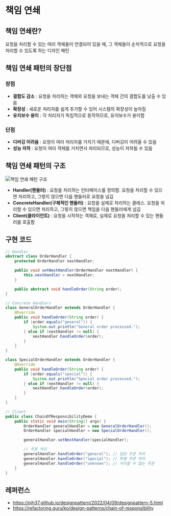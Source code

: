 # 책임 연쇄

## 책임 연쇄란?
요청을 처리할 수 있는 여러 객체들이 연결되어 있을 때, 그 객체들이 순차적으로 요청을 처리할 수 있도록 하는 디자인 패턴

## 책임 연쇄 패턴의 장단점
### 장점
- **결합도 감소** : 요청을 처리하는 객체와 요청을 보내는 객체 간의 결합도를 낮출 수 있음
- **확장성** : 새로운 처리자를 쉽게 추가할 수 있어 시스템의 확장성이 높아짐
- **유지보수 용이** : 각 처리자가 독립적으로 동작하므로, 유지보수가 용이함

### 단점
- **디버깅 어려움** : 요청이 여러 처리자를 거치기 때문에, 디버깅이 어려울 수 있음
- **성능 저하** : 요청이 여러 객체를 거치면서 처리되므로, 성능이 저하될 수 있음

## 책임 연쇄 패턴의 구조
![책임 연쇄 패턴 구조](https://github.com/user-attachments/assets/13050d6c-4b2f-4b84-bf1b-fea276bf6b8b)

- **Handler(핸들러)** : 요청을 처리하는 인터페이스를 정의함. 요청을 처리할 수 있으면 처리하고, 그렇지 않으면 다음 핸들러로 요청을 넘김
- **ConcreteHandler(구체적인 핸들러)** : 요청을 실제로 처리하는 클래스. 요청을 처리할 수 있으면 처리하고, 그렇지 않으면 책임을 다음 핸들러에게 넘김
- **Client(클라이언트)** : 요청을 시작하는 객체로, 실제로 요청을 처리할 수 있는 핸들러를 호출함

## 구현 코드
```java
// Handler
abstract class OrderHandler {
    protected OrderHandler nextHandler;

    public void setNextHandler(OrderHandler nextHandler) {
        this.nextHandler = nextHandler;
    }

    public abstract void handleOrder(String order);
}

// Concrete Handlers
class GeneralOrderHandler extends OrderHandler {
    @Override
    public void handleOrder(String order) {
        if (order.equals("general")) {
            System.out.println("General order processed.");
        } else if (nextHandler != null) {
            nextHandler.handleOrder(order);
        }
    }
}

class SpecialOrderHandler extends OrderHandler {
    @Override
    public void handleOrder(String order) {
        if (order.equals("special")) {
            System.out.println("Special order processed.");
        } else if (nextHandler != null) {
            nextHandler.handleOrder(order);
        }
    }
}

// Client
public class ChainOfResponsibilityDemo {
    public static void main(String[] args) {
        OrderHandler generalHandler = new GeneralOrderHandler();
        OrderHandler specialHandler = new SpecialOrderHandler();

        generalHandler.setNextHandler(specialHandler);

        // 주문 처리
        generalHandler.handleOrder("general"); // 일반 주문 처리
        generalHandler.handleOrder("special"); // 특별 주문 처리
        generalHandler.handleOrder("unknown"); // 처리할 수 없는 주문
    }
}

```

## 레퍼런스
- https://pjh37.github.io/designpattern/2022/04/09/designpattern-5.html
- https://refactoring.guru/ko/design-patterns/chain-of-responsibility
